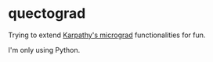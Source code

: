 # quectograd
Trying to extend [Karpathy's micrograd](https://github.com/karpathy/micrograd) functionalities for fun.

I'm only using Python.

